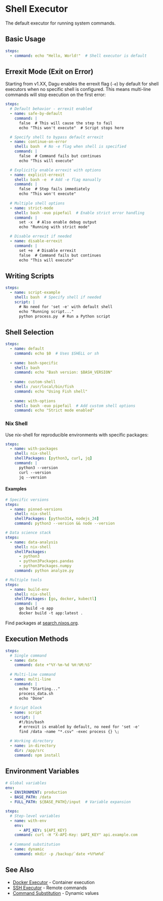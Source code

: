 # Shell Executor

The default executor for running system commands.

## Basic Usage

```yaml
steps:
  - command: echo "Hello, World!"  # Shell executor is default
```

## Errexit Mode (Exit on Error)

Starting from v1.XX, Dagu enables the errexit flag (`-e`) by default for shell executors when no specific shell is configured. This means multi-line commands will stop execution on the first error:

```yaml
steps:
  # Default behavior - errexit enabled
  - name: safe-by-default
    command: |
      false  # This will cause the step to fail
      echo "This won't execute"  # Script stops here

  # Specify shell to bypass default errexit
  - name: continue-on-error
    shell: bash  # No -e flag when shell is specified
    command: |
      false  # Command fails but continues
      echo "This will execute"

  # Explicitly enable errexit with options
  - name: explicit-errexit
    shell: bash -e  # Add -e flag manually
    command: |
      false  # Step fails immediately
      echo "This won't execute"
      
  # Multiple shell options
  - name: strict-mode
    shell: bash -euo pipefail  # Enable strict error handling
    command: |
      set -x  # Also enable debug output
      echo "Running with strict mode"

  # Disable errexit if needed
  - name: disable-errexit
    command: |
      set +e  # Disable errexit
      false  # Command fails but continues
      echo "This will execute"
```

## Writing Scripts

```yaml
steps:
  - name: script-example
    shell: bash  # Specify shell if needed
    script: |
      # No need for 'set -e' with default shell
      echo "Running script..."
      python process.py  # Run a Python script
```

## Shell Selection

```yaml
steps:
  - name: default
    command: echo $0  # Uses $SHELL or sh
    
  - name: bash-specific
    shell: bash
    command: echo "Bash version: $BASH_VERSION"
    
  - name: custom-shell
    shell: /usr/local/bin/fish
    command: echo "Using Fish shell"
    
  - name: with-options
    shell: bash -euo pipefail  # Add custom shell options
    command: echo "Strict mode enabled"
```

### Nix Shell

Use nix-shell for reproducible environments with specific packages:

```yaml
steps:
  - name: with-packages
    shell: nix-shell
    shellPackages: [python3, curl, jq]
    command: |
      python3 --version
      curl --version
      jq --version
```

#### Examples

```yaml
# Specific versions
steps:
  - name: pinned-versions
    shell: nix-shell
    shellPackages: [python314, nodejs_24]
    command: python3 --version && node --version

# Data science stack
steps:
  - name: data-analysis
    shell: nix-shell
    shellPackages:
      - python3
      - python3Packages.pandas
      - python3Packages.numpy
    command: python analyze.py

# Multiple tools
steps:
  - name: build-env
    shell: nix-shell
    shellPackages: [go, docker, kubectl]
    command: |
      go build -o app
      docker build -t app:latest .
```

Find packages at [search.nixos.org](https://search.nixos.org/packages).

## Execution Methods

```yaml
steps:
  # Single command
  - name: date
    command: date +"%Y-%m-%d %H:%M:%S"
    
  # Multi-line command
  - name: multi-line
    command: |
      echo "Starting..."
      process_data.sh
      echo "Done"
      
  # Script block
  - name: script
    script: |
      #!/bin/bash
      # errexit is enabled by default, no need for 'set -e'
      find /data -name "*.csv" -exec process {} \;
      
  # Working directory
  - name: in-directory
    dir: /app/src
    command: npm install
```

## Environment Variables

```yaml
# Global variables
env:
  - ENVIRONMENT: production
  - BASE_PATH: /data
  - FULL_PATH: ${BASE_PATH}/input  # Variable expansion

steps:
  # Step-level variables
  - name: with-env
    env:
      - API_KEY: ${API_KEY}
    command: curl -H "X-API-Key: $API_KEY" api.example.com
    
  # Command substitution
  - name: dynamic
    command: mkdir -p /backup/`date +%Y%m%d`
```

## See Also

- [Docker Executor](/features/executors/docker) - Container execution
- [SSH Executor](/features/executors/ssh) - Remote commands
- [Command Substitution](/writing-workflows/data-variables#command-substitution) - Dynamic values

